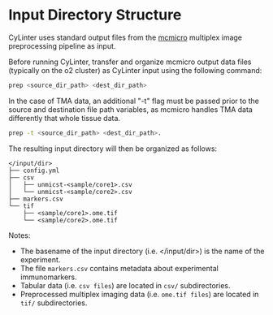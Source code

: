# Input Directory Structure
CyLinter uses standard output files from the [mcmicro](https://github.com/labsyspharm/mcmicro) multiplex image preprocessing pipeline as input.

Before running CyLinter, transfer and organize mcmicro output data files (typically on the o2 cluster) as CyLinter input using the following command:

``` bash
prep <source_dir_path> <dest_dir_path>
```

In the case of TMA data, an additional "-t" flag must be passed prior to the source and destination file path variables, as mcmicro handles TMA data differently that whole tissue data.  

``` bash
prep -t <source_dir_path> <dest_dir_path>.
```

The resulting input directory will then be organized as follows:

```
</input/dir>
├── config.yml
├── csv
│   ├── unmicst-<sample/core1>.csv
│   └── unmicst-<sample/core2>.csv
├── markers.csv
└── tif
    ├── <sample/core1>.ome.tif
    └── <sample/core2>.ome.tif
```

Notes:

* The basename of the input directory (i.e. </input/dir>) is the name of the experiment.
* The file `markers.csv` contains metadata about experimental immunomarkers.
* Tabular data (i.e. `csv files`) are located in `csv/` subdirectories.
* Preprocessed multiplex imaging data (i.e. `ome.tif files`) are located in `tif/` subdirectories.
